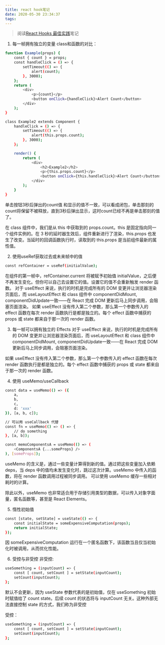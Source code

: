 ```yaml
---
title: react hook笔记
date: 2020-05-30 23:34:37
tags:
---
```

> 阅读[React Hooks 最佳实践](https://juejin.im/post/5ec7372cf265da76de5cd0c9?utm_source=gold_browser_extension)笔记

1. 每一帧拥有独立的变量
class和函数的对比：
``` bash
function Example(props) {
    const { count } = props;
    const handleClick = () => {
        setTimeout(() => {
            alert(count);
        }, 3000);
    };
    return (
        <div>
            <p>{count}</p>
            <button onClick={handleClick}>Alert Count</button>
        </div>
    );
}

class Example2 extends Component {
    handleClick = () => {
        setTimeout(() => {
            alert(this.props.count);
        }, 3000);
    };

    render() {
        return (
            <div>
                <h2>Example2</h2>
                <p>{this.props.count}</p>
                <button onClick={this.handleClick}>Alert Count</button>
            </div>
        );
    }
}

```
单击按钮3秒后弹出的count值 和显示的值不一致，可以看成闭包，单击那刻的count将保留不被释放，直到3秒后弹出显示，这时count已经不再是单击那刻的值了。

在 class 组件中，我们是从 this 中获取到的 props.count。this 是固定指向同一个组件实例的。在 3 秒的延时器生效后，组件重新进行了渲染，this.props 也发生了改变。当延时的回调函数执行时，读取到的 this.props 是当前组件最新的属性值。

2. 使用useRef获取过去或未来帧中的值
 ```bash
const refContainer = useRef(initialValue);
 ```
 在组件的第一帧中，refContainer.current 将被赋予初始值 initialValue，之后便不再发生变化。但你可以自己去设置它的值。设置它的值不会重新触发 render 函数。
对于 useEffect 来说，执行的时机是完成所有的 DOM 变更并让浏览器渲染页面后，而 useLayoutEffect 和 class 组件中 componentDidMount, componentDidUpdate一致——在 React 完成 DOM 更新后马上同步调用，会阻塞页面渲染。
如果 useEffect 没有传入第二个参数，那么第一个参数传入的 effect 函数在每次 render 函数执行是都是独立的。每个 effect 函数中捕获的 props 或 state 都来自于那一次的 render 函数。

 3. 每一帧可以拥有独立的 Effects
对于 useEffect 来说，执行的时机是完成所有的 DOM 变更并让浏览器渲染页面后，而 useLayoutEffect 和 class 组件中 componentDidMount, componentDidUpdate一致——在 React 完成 DOM 更新后马上同步调用，会阻塞页面渲染。

如果 useEffect 没有传入第二个参数，那么第一个参数传入的 effect 函数在每次 render 函数执行是都是独立的。每个 effect 函数中捕获的 props 或 state 都来自于那一次的 render 函数。

4. 使用 useMemo/useCallback
```bash
const data = useMemo(() => ({
    a,
    b,
    c,
    d: 'xxx'
}), [a, b, c]);

// 可以用 useCallback 代替
const fn = useMemo(() => () => {
    // do something
}, [a, b]);

const memoComponentsA = useMemo(() => (
    <ComponentsA {...someProps} />
), [someProps]);
```
useMemo 的含义是，通过一些变量计算得到新的值。通过把这些变量加入依赖 deps，当 deps 中的值均未发生变化时，跳过这次计算。useMemo 中传入的函数，将在 render 函数调用过程被同步调用。
可以使用 useMemo 缓存一些相对耗时的计算。

除此以外，useMemo 也非常适合用于存储引用类型的数据，可以传入对象字面量，匿名函数等，甚至是 React Elements。

5. 惰性初始值
```bash
const [state, setState] = useState(() => {
    const initialState = someExpensiveComputation(props);
    return initialState;
});
```
因 someExpensiveComputation 运行在一个匿名函数下，该函数当且仅当初始化时被调用，从而优化性能。

6. 受控与非受控
非受控:
```bash
useSomething = (inputCount) => {
    const [ count, setCount ] = setState(inputCount);
    setCount(inputCount);
};
```
默认不会更新，因为 useState 参数代表的是初始值，仅在 useSomething 初始时赋值给了 count state。后续 count 的状态将与 inputCount 无关。这种外部无法直接控制 state 的方式，我们称为非受控

受控：
```bash
useSomething = (inputCount) => {
    const [ count, setCount ] = setState(inputCount);
    setCount(inputCount);
};
```
